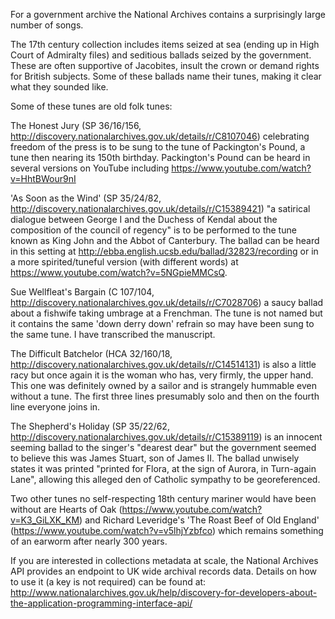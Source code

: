 For a government archive the National Archives contains a surprisingly large number of songs.

The 17th century collection includes items seized at sea (ending up in High Court of Admiralty files) and seditious ballads
seized by the government. These are often supportive of Jacobites, insult the crown or demand rights for British subjects. Some of these ballads name their tunes, making it clear what they sounded like.

Some of these tunes are old folk tunes:

The Honest Jury (SP 36/16/156, http://discovery.nationalarchives.gov.uk/details/r/C8107046) celebrating freedom of the press is to be sung to the tune of Packington's Pound, a tune then nearing its 150th birthday. Packington's Pound can be heard in several versions on YouTube including https://www.youtube.com/watch?v=HhtBWour9nI

'As Soon as the Wind' (SP 35/24/82, http://discovery.nationalarchives.gov.uk/details/r/C15389421) "a satirical dialogue between George I and the Duchess of Kendal about the composition of the council of regency" is to be performed to the tune known as King John and the Abbot of Canterbury. The ballad can be heard in this setting at http://ebba.english.ucsb.edu/ballad/32823/recording or in a more spirited/tuneful version (with different words) at https://www.youtube.com/watch?v=5NGpieMMCsQ.

Sue Wellfleat's Bargain (C 107/104, http://discovery.nationalarchives.gov.uk/details/r/C7028706) a saucy ballad about a fishwife taking umbrage at a Frenchman. The tune is not named but it contains the same 'down derry down' refrain so may have been sung to the same tune. I have transcribed the manuscript.

The Difficult Batchelor (HCA 32/160/18, http://discovery.nationalarchives.gov.uk/details/r/C14514131) is also a little racy but once again it is the woman who has, very firmly, the upper hand. This one was definitely owned by a sailor and is strangely hummable even without a tune. The first three lines presumably solo and then on the fourth line everyone joins in.

The Shepherd's Holiday (SP 35/22/62, http://discovery.nationalarchives.gov.uk/details/r/C15389119) is an innocent seeming ballad to the singer's "dearest dear" but the government seemed to believe this was James Stuart, son of James II. The ballad unwisely states it was printed "printed for Flora, at the sign of Aurora, in Turn-again Lane", allowing this alleged den of Catholic sympathy to be georeferenced.

Two other tunes no self-respecting 18th century mariner would have been without are Hearts of Oak (https://www.youtube.com/watch?v=K3_GiLXK_KM) and Richard Leveridge's 'The Roast Beef of Old England' (https://www.youtube.com/watch?v=v5lhjYzbfco) which remains something of an earworm after nearly 300 years.

If you are interested in collections metadata at scale, the National Archives API provides an endpoint to UK wide archival records data. Details on how to use it (a key is not required) can be found at:
http://www.nationalarchives.gov.uk/help/discovery-for-developers-about-the-application-programming-interface-api/
